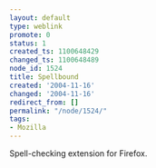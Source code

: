 ```yaml
---
layout: default
type: weblink
promote: 0
status: 1
created_ts: 1100648429
changed_ts: 1100648489
node_id: 1524
title: Spellbound
created: '2004-11-16'
changed: '2004-11-16'
redirect_from: []
permalink: "/node/1524/"
tags:
- Mozilla
---
```

Spell-checking extension for Firefox.
